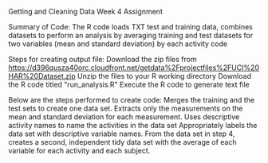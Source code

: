 Getting and Cleaning Data 
Week 4 Assignment

Summary of Code:
The R code loads TXT test and training data, combines datasets to perform an analysis by averaging training and test datasets for two variables (mean and standard deviation) by each activity code

Steps for creating output file:
Download the zip files from https://d396qusza40orc.cloudfront.net/getdata%2Fprojectfiles%2FUCI%20HAR%20Dataset.zip
Unzip the files to your R working directory
Download the R code titled "run_analysis.R"
Execute the R code to generate text file

Below are the steps performed to create code:
Merges the training and the test sets to create one data set.
Extracts only the measurements on the mean and standard deviation for each measurement.
Uses descriptive activity names to name the activities in the data set
Appropriately labels the data set with descriptive variable names.
From the data set in step 4, creates a second, independent tidy data set with the average of each variable for each activity and each subject.
